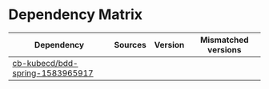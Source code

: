 # Dependency Matrix

Dependency | Sources | Version | Mismatched versions
---------- | ------- | ------- | -------------------
[cb-kubecd/bdd-spring-1583965917](https://github.com/cb-kubecd/bdd-spring-1583965917.git) |  | []() | 
